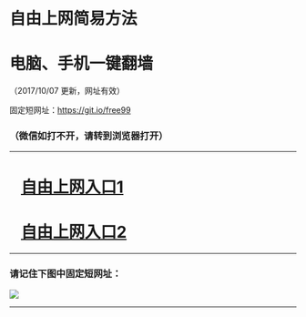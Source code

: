 ﻿# 自由上网简易方法

# 电脑、手机一键翻墙

（2017/10/07 更新，网址有效）

固定短网址：https://git.io/free99

### （微信如打不开，请转到浏览器打开）


***





# &nbsp;&nbsp; <a href="http://ft175768127.fwq-tz-1001.info/fwqtz01.html?t=100700129707 " target="_blank">自由上网入口1</a>
# &nbsp;&nbsp; <a href="http://ft1581132757.fwq-tz-1002.info/fwqtz02.html?t=100700118668 " target="_blank">自由上网入口2</a>
***

### 请记住下图中固定短网址：

<img src="https://s3-us-west-2.amazonaws.com/fwq-1001/yjfq-20170905okok.png" /> 


***


